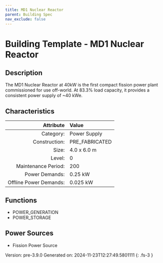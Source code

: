 ```yaml
---
title: MD1 Nuclear Reactor
parent: Building Spec
nav_exclude: false
---
```

# Building Template - MD1 Nuclear Reactor

## Description
The MD1 Nuclear Reactor at 40kW is the first compact fission power plant commissioned for use off-world. At 83.3% load capacity, it provides a consistent power supply of ~40 kWe.

## Characteristics

| Attribute      | Value |
|--------:|:------|
|Category:|Power Supply|
|Construction:|PRE_FABRICATED|
|Size:|4.0 x 6.0 m|
|Level:|0|
|Maintenance Period:|200|
|Power Demands:|0.25 kW|
|Offline Power Demands:|0.025 kW|


## Functions
      
- POWER_GENERATION
- POWER_STORAGE


## Power Sources
      
- Fission Power Source


Version: pre-3.9.0 Generated on: 2024-11-23T12:27:49.5801111
{: .fs-3 }